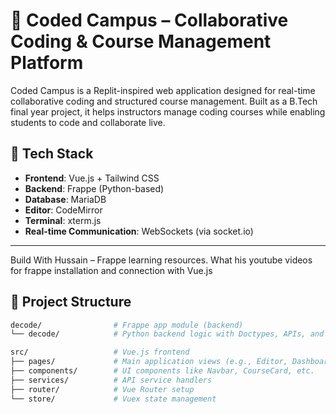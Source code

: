 # 🚀 Coded Campus – Collaborative Coding & Course Management Platform

Coded Campus is a Replit-inspired web application designed for real-time collaborative coding and structured course management. Built as a B.Tech final year project, it helps instructors manage coding courses while enabling students to code and collaborate live.

## 🧩 Tech Stack

- **Frontend**: Vue.js + Tailwind CSS  
- **Backend**: Frappe (Python-based)  
- **Database**: MariaDB  
- **Editor**: CodeMirror  
- **Terminal**: xterm.js  
- **Real-time Communication**: WebSockets (via socket.io)  

---
Build With Hussain – Frappe learning resources. What his youtube videos for frappe installation and connection with Vue.js
## 📁 Project Structure

```bash
decode/                # Frappe app module (backend)
└── decode/            # Python backend logic with Doctypes, APIs, and models

src/                   # Vue.js frontend
├── pages/             # Main application views (e.g., Editor, Dashboard)
├── components/        # UI components like Navbar, CourseCard, etc.
├── services/          # API service handlers
├── router/            # Vue Router setup
└── store/             # Vuex state management
